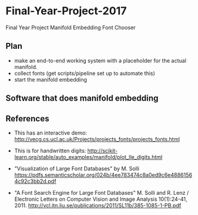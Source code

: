 # Final-Year-Project-2017
Final Year Project
Manifold Embedding Font Chooser

## Plan

* make an end-to-end working system with a placeholder for the actual manifold.
* collect fonts (get scripts/pipeline set up to automate this)
* start the manifold embedding

## Software that does manifold embedding



## References

* This has an interactive demo: http://vecg.cs.ucl.ac.uk/Projects/projects_fonts/projects_fonts.html

* This is for handwritten digits: http://scikit-learn.org/stable/auto_examples/manifold/plot_lle_digits.html

* "Visualization of Large Font Databases" by M. Solli https://pdfs.semanticscholar.org/024b/4ee783474c8a0ed9c6e48861564c92c3bb2d.pdf

* "A Font Search Engine for Large Font Databases" M. Solli and R. Lenz / Electronic Letters on Computer Vision and Image Analysis 10(1):24-41, 2011. http://vcl.itn.liu.se/publications/2011/SL11b/385-1085-1-PB.pdf
